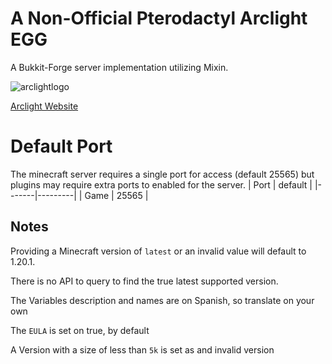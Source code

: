 # A Non-Official Pterodactyl Arclight EGG

A Bukkit-Forge server implementation utilizing Mixin.

![arclightlogo](https://github.com/Osas34091/pterodactylarclightegg/assets/70295618/aa36c804-7390-4b93-b3e6-c3c724862a67)

[Arclight Website](https://github.com/IzzelAliz/Arclight)

# Default Port
The minecraft server requires a single port for access (default 25565) but plugins may require extra ports to enabled for the server.
| Port  | default |
|-------|---------|
| Game  | 25565   |

## Notes
Providing a Minecraft version of ``latest`` or an invalid value will default to 1.20.1.
<p>There is no API to query to find the true latest supported version.<p>

The Variables description and names are on Spanish, so translate on your own

The ``EULA`` is set on true, by default

A Version with a size of less than ``5k`` is set as and invalid version




